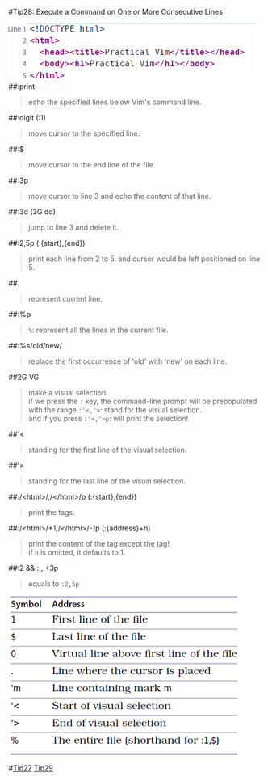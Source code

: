 #Tip28: Execute a Command on One or More Consecutive Lines  
    
![tip28_1](images/tip28_1.png)  
##:print  
>echo the specified lines below Vim's command line.  
  
##:digit (:1)  
>move cursor to the specified line.  
  
##:$  
>move cursor to the end line of the file.  
  
##:3p  
>move cursor to line 3 and echo the content of that line.  
  
##:3d  (3G dd)  
>jump to line 3 and delete it.  
  
  
##:2,5p  (:{start},{end})
>print each line from 2 to 5. and cursor would be left positioned on line 5.  
  
##.  
>represent current line.  
  
##:%p  
>`%`: represent all the lines in the current file.  
  
##:%s/old/new/  
>replace the first occurrence of 'old' with 'new' on each line.  
  
  
##2G VG  
>make a visual selection  
>if we press the `:` key, the command-line prompt will be prepopulated with the range `:'<,'>`: stand for the visual selection.  
>and if you press `:'<,'>p`: will print the selection!  
  
##'&lt;  
>standing for the first line of the visual selection.  

##'&gt;  
>standing for the last line of the visual selection.  
  
  
##:/&lt;html&gt;/,/&lt;\/html&gt;/p  (:{start},{end})  
>print the tags.  
  
##:/&lt;html&gt;/+1,/&lt;\/html&gt;/-1p  (:{address}+n)
>print the content of the tag except the tag!  
>if `n` is omitted, it defaults to 1.  
  
##:2 && :.,.+3p
>equals to `:2,5p`  

![tip28_2](images/tip28_2.png)  
  
#[Tip27](tip27.md) [Tip29](tip29.md)
